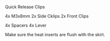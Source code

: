 Quick Release Clips

4x M3x8mm
2x Side Cklips
2x Front Clips

4x Spacers
4x Lever

Make sure the heat inserts are flush with the skirt.
